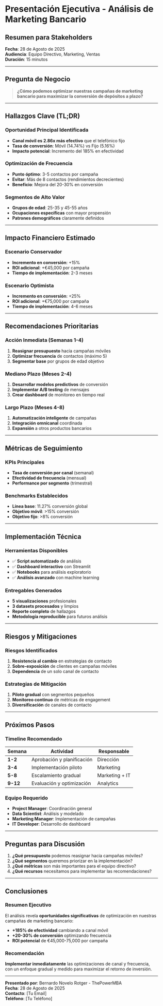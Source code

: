 # Presentación Ejecutiva - Análisis de Marketing Bancario

## Resumen para Stakeholders

**Fecha**: 28 de Agosto de 2025  
**Audiencia**: Equipo Directivo, Marketing, Ventas  
**Duración**: 15 minutos  

---

## **Pregunta de Negocio**

> **¿Cómo podemos optimizar nuestras campañas de marketing bancario para maximizar la conversión de depósitos a plazo?**

---

## **Hallazgos Clave (TL;DR)**

### **Oportunidad Principal Identificada**
- **Canal móvil es 2.86x más efectivo** que el telefónico fijo
- **Tasa de conversión**: Móvil (14.74%) vs Fijo (5.16%)
- **Impacto potencial**: Incremento del 185% en efectividad

### **Optimización de Frecuencia**
- **Punto óptimo**: 3-5 contactos por campaña
- **Evitar**: Más de 8 contactos (rendimientos decrecientes)
- **Beneficio**: Mejora del 20-30% en conversión

### **Segmentos de Alto Valor**
- **Grupos de edad**: 25-35 y 45-55 años
- **Ocupaciones específicas** con mayor propensión
- **Patrones demográficos** claramente definidos

---

## **Impacto Financiero Estimado**

### **Escenario Conservador**
- **Incremento en conversión**: +15%
- **ROI adicional**: +€45,000 por campaña
- **Tiempo de implementación**: 2-3 meses

### **Escenario Optimista**
- **Incremento en conversión**: +25%
- **ROI adicional**: +€75,000 por campaña
- **Tiempo de implementación**: 4-6 meses

---

## **Recomendaciones Prioritarias**

### **Acción Inmediata (Semanas 1-4)**
1. **Reasignar presupuesto** hacia campañas móviles
2. **Optimizar frecuencia** de contactos (máximo 5)
3. **Segmentar base** por grupos de edad objetivo

### **Mediano Plazo (Meses 2-4)**
1. **Desarrollar modelos predictivos** de conversión
2. **Implementar A/B testing** de mensajes
3. **Crear dashboard** de monitoreo en tiempo real

### **Largo Plazo (Meses 4-8)**
1. **Automatización inteligente** de campañas
2. **Integración omnicanal** coordinada
3. **Expansión** a otros productos bancarios

---

## **Métricas de Seguimiento**

### **KPIs Principales**
- **Tasa de conversión por canal** (semanal)
- **Efectividad de frecuencia** (mensual)
- **Performance por segmento** (trimestral)

### **Benchmarks Establecidos**
- **Línea base**: 11.27% conversión global
- **Objetivo móvil**: >15% conversión
- **Objetivo fijo**: >8% conversión

---

## **Implementación Técnica**

### **Herramientas Disponibles**
- ✅ **Script automatizado** de análisis
- ✅ **Dashboard interactivo** con Streamlit
- ✅ **Notebooks** para análisis exploratorio
- ✅ **Análisis avanzado** con machine learning

### **Entregables Generados**
- **5 visualizaciones** profesionales
- **3 datasets procesados** y limpios
- **Reporte completo** de hallazgos
- **Metodología reproducible** para futuros análisis

---

## **Riesgos y Mitigaciones**

### **Riesgos Identificados**
1. **Resistencia al cambio** en estrategias de contacto
2. **Sobre-exposición** de clientes en campañas móviles
3. **Dependencia** de un solo canal de contacto

### **Estrategias de Mitigación**
1. **Piloto gradual** con segmentos pequeños
2. **Monitoreo continuo** de métricas de engagement
3. **Diversificación** de canales de contacto

---

## **Próximos Pasos**

### **Timeline Recomendado**

| Semana | Actividad | Responsable |
|--------|-----------|-------------|
| **1-2** | Aprobación y planificación | Dirección |
| **3-4** | Implementación piloto | Marketing |
| **5-8** | Escalamiento gradual | Marketing + IT |
| **9-12** | Evaluación y optimización | Analytics |

### **Equipo Requerido**
- **Project Manager**: Coordinación general
- **Data Scientist**: Análisis y modelado
- **Marketing Manager**: Implementación de campañas
- **IT Developer**: Desarrollo de dashboard

---

## **Preguntas para Discusión**

1. **¿Qué presupuesto** podemos reasignar hacia campañas móviles?
2. **¿Qué segmentos** queremos priorizar en la implementación?
3. **¿Qué métricas** son más importantes para el equipo directivo?
4. **¿Qué recursos** necesitamos para implementar las recomendaciones?

---

## **Conclusiones**

### **Resumen Ejecutivo**
El análisis revela **oportunidades significativas** de optimización en nuestras campañas de marketing bancario:

- **+185% de efectividad** cambiando a canal móvil
- **+20-30% de conversión** optimizando frecuencia
- **ROI potencial** de €45,000-75,000 por campaña

### **Recomendación**
**Implementar inmediatamente** las optimizaciones de canal y frecuencia, con un enfoque gradual y medido para maximizar el retorno de inversión.

---

**Presentado por**: Bernardo Novelo Rotger - ThePowerMBA  
**Fecha**: 28 de Agosto de 2025  
**Contacto**: [Tu Email]  
**Teléfono**: [Tu Teléfono] 